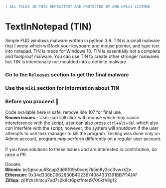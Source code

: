 ```diff
! ALL FILES IN THIS REPOSITORY ARE PROTECTED BY GNU GPLv3 LICENSE
```

# TextInNotepad (TIN)
Simple FUD windows malware written in python 3.9. TIN is a small malware that I wrote which will lock your keyboard and mouse pointer, and type text into notepad. TIN is made for Windows 10. TIN is essentially not a complete and foolproof malware. You can use TIN to create other stronger malwares but TIN is intentionally not moulded into a definite malware.

### Go to the `Releases` section to get the final malware
### Use the `Wiki` section for information about TIN

### Before you proceed 🛑
Code available here is safe, remove line 107 for final use.<br>
**Known issues** - User can still click with mouse which _may_ cause intereference with the script, user can also press `ctrl`+`alt`+`del` which also _can_ interfere with the script, however, the system will shutdown if the user attempts to use task manager to kill the program. Testing was done only on Admin account, program _may_ perform differently on a regular user account.<br><br>If you have solutions to these issues and are interested in contribution, do raise a PR.

Donate:<br>
**Bitcoin:** bc1qmcuu68cpp2d68f09s0cenj7k5m8y3cc3vwxk2e<br>
**Ethereum:** 0x34d338bD962830B4023674084331391BB7f1A1AF<br>
**Zilliqa:** zil1fzkshmcu7ud7s2k8ct6pkffntet9700kfh8gf2<br>

